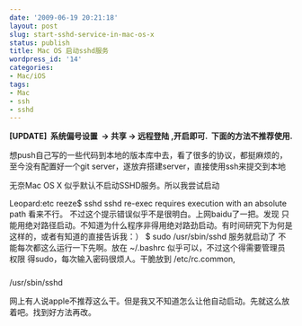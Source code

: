 ```yaml
---
date: '2009-06-19 20:21:18'
layout: post
slug: start-sshd-service-in-mac-os-x
status: publish
title: Mac OS 启动sshd服务
wordpress_id: '14'
categories:
- Mac/iOS
tags:
- Mac
- ssh
- sshd
---
```


**[UPDATE]  系统偏号设置  -> 共享 -> 远程登陆 ,开启即可.  下面的方法不推荐使用.**

想push自己写的一些代码到本地的版本库中去，看了很多的协议，都挺麻烦的，至今没有配置好一个git server，遂放弃搭建server，直接使用ssh来提交到本地

无奈Mac OS X 似乎默认不启动SSHD服务。所以我尝试启动

Leopard:etc reeze$ sshd
sshd re-exec requires execution with an absolute path
看来不行。
不过这个提示错误似乎不是很明白。上网baidu了一把。发现
只能用绝对路径启动。不知道为什么程序非得用绝对路劲启动。有时间研究下为何是这样的，或者有知道的直接告诉我：）
$ sudo /usr/sbin/sshd
服务就启动了
不能每次都这么运行一下先啊。放在 ~/.bashrc 似乎可以，不过这个得需要管理员权限
得sudo，每次输入密码很烦人。干脆放到 /etc/rc.common,

#####
/usr/sbin/sshd

网上有人说apple不推荐这么干。但是我又不知道怎么让他自动启动。先就这么放着吧。找到好方法再改。
